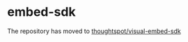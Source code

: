 # embed-sdk
The repository has moved to [thoughtspot/visual-embed-sdk](github.com/thoughtspot/visual-embed-sdk)
